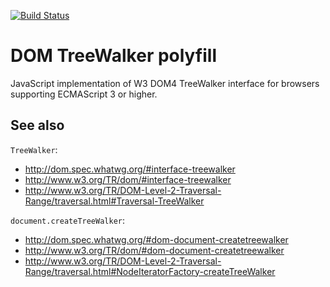 [![Build Status](https://secure.travis-ci.org/Krinkle/dom-TreeWalker-polyfill.png)](http://travis-ci.org/Krinkle/dom-TreeWalker-polyfill)

# DOM TreeWalker polyfill

JavaScript implementation of W3 DOM4 TreeWalker interface for browsers supporting ECMAScript 3 or higher.

## See also

`TreeWalker`:
* http://dom.spec.whatwg.org/#interface-treewalker
* http://www.w3.org/TR/dom/#interface-treewalker
* http://www.w3.org/TR/DOM-Level-2-Traversal-Range/traversal.html#Traversal-TreeWalker

`document.createTreeWalker`:
* http://dom.spec.whatwg.org/#dom-document-createtreewalker
* http://www.w3.org/TR/dom/#dom-document-createtreewalker
* http://www.w3.org/TR/DOM-Level-2-Traversal-Range/traversal.html#NodeIteratorFactory-createTreeWalker
